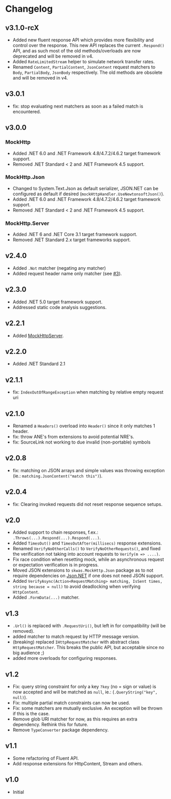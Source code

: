 # Changelog

## v3.1.0-rcX

- Added new fluent response API which provides more flexibility and control over the response. This new API replaces the current `.Respond()` API, and as such most of the old methods/overloads are now deprecated and will be removed in v4.
- Added `RateLimitedStream` helper to simulate network transfer rates.
- Renamed `Content`, `PartialContent`, `JsonContent` request matchers to `Body`, `PartialBody`, `JsonBody` respectively. The old methods are obsolete and will be removed in v4.

## v3.0.1

- fix: stop evaluating next matchers as soon as a failed match is encountered.

## v3.0.0

### MockHttp

- Added .NET 6.0 and .NET Framework 4.8/4.7.2/4.6.2 target framework support.
- Removed .NET Standard < 2 and .NET Framework 4.5 support.

### MockHttp.Json

- Changed to System.Text.Json as default serializer, JSON.NET can be configured as default if desired (`mockHttpHandler.UseNewtonsoftJson()`).
- Added .NET 6.0 and .NET Framework 4.8/4.7.2/4.6.2 target framework support.
- Removed .NET Standard < 2 and .NET Framework 4.5 support.

### MockHttp.Server

- Added .NET 6 and .NET Core 3.1 target framework support.
- Removed .NET Standard 2.x target frameworks support.

## v2.4.0

- Added `.Not` matcher (negating any matcher)
- Added request header name only matcher (see [#3](https://github.com/skwasjer/MockHttp/pull/3)).

## v2.3.0

- Added .NET 5.0 target framework support.
- Addressed static code analysis suggestions.

## v2.2.1

- Added [MockHttpServer](https://github.com/skwasjer/MockHttp/wiki/Stubbing-an-API).

## v2.2.0

- Added .NET Standard 2.1

## v2.1.1

- fix: `IndexOutOfRangeException` when matching by relative empty request uri

## v2.1.0

- Renamed a `Headers()` overload into `Header()` since it only matches 1 header.
- fix: throw ANE's from extensions to avoid potential NRE's.
- fix: SourceLink not working to due invalid (non-portable) symbols

## v2.0.8

- fix: matching on JSON arrays and simple values was throwing exception (ie.: `matching.JsonContent("match this")`).

## v2.0.4

- fix: Clearing invoked requests did not reset response sequence setups.

## v2.0

- Added support to chain responses, f.ex.: `.Throws(...).Respond(...).Respond(...)`.
- Added `TimesOut()` and `TimesOutAfter(millisecs)` response extensions.
- Renamed `VerifyNoOtherCalls()` to `VerifyNoOtherRequests()`, and fixed the verification not taking into account requests to `Verify(m => ....)`.
- Fix race condition when resetting mock, while an asynchronous request or expectation verification is in progress.
- Moved JSON extensions to `skwas.MockHttp.Json` package as to not require dependencies on [Json.NET](https://www.newtonsoft.com/) if one does not need JSON support.
- Added `VerifyAsync(Action<RequestMatching> matching, IsSent times, string because = null)` to avoid deadlocking when verifying `HttpContent`.
- Added `.FormData(...)` matcher.

## v1.3

- `.Url()` is replaced with `.RequestUri()`, but left in for compatibility (will be removed).
- added matcher to match request by HTTP message version.
- (breaking) replaced `IHttpRequestMatcher` with abstract class `HttpRequestMatcher`. This breaks the public API, but acceptable since no big audience ;)
- added more overloads for configuring responses.

## v1.2

- Fix: query string constraint for only a key `?key` (no = sign or value) is now accepted and will be matched as `null`, ie.: (`.QueryString("key", null)`).
- Fix: multiple partial match constraints can now be used.
- Fix: some matchers are mutually exclusive. An exception will be thrown if this is the case.
- Remove glob URI matcher for now, as this requires an extra dependency. Rethink this for future.
- Remove `TypeConverter` package dependency.

## v1.1

- Some refactoring of Fluent API.
- Add response extensions for HttpContent, Stream and others.

## v1.0

- Initial
